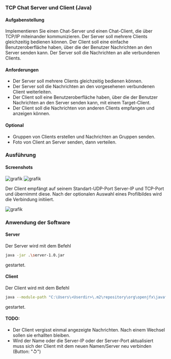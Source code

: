 ### TCP Chat Server und Client (Java)

#### Aufgabenstellung
Implementieren Sie einen Chat-Server und einen Chat-Client, die über TCP/IP miteinander kommunizieren. Der Server soll mehrere Clients gleichzeitig bedienen können. Der Client soll eine einfache Benutzeroberfläche haben, über die der Benutzer Nachrichten an den Server senden kann. Der Server soll die Nachrichten an alle verbundenen Clients.

#### Anforderungen
- Der Server soll mehrere Clients gleichzeitig bedienen können.
- Der Server soll die Nachrichten an den vorgesehenen verbundenen Client weiterleiten.
- Der Client soll eine Benutzeroberfläche haben, über die der Benutzer Nachrichten an den Server senden kann, mit einem Target-Client. 
- Der Client soll die Nachrichten von anderen Clients empfangen und anzeigen können.
#### Optional
- Gruppen von Clients erstellen und Nachrichten an Gruppen senden.
- Foto von Client an Server senden, dann verteilen.


### Ausführung
#### Screenshots
![grafik](https://github.com/user-attachments/assets/669ba0f8-5fda-4c7f-9aff-0240756f6d32)
![grafik](https://github.com/user-attachments/assets/fa2212d1-1da4-4516-8d38-f7e3b5d0fa56)

Der Client empfängt auf seinem Standart-UDP-Port Server-IP und TCP-Port und übernimmt diese. Nach der optionalen Auswahl eines Profilbildes wird die Verbindung initiiert.

![grafik](https://github.com/user-attachments/assets/4a6d5663-7816-4d42-9a53-98187882a6f3)



### Anwendung der Software

#### Server

Der Server wird mit dem Befehl  
``` bash
java -jar .\server-1.0.jar
```
gestartet.

#### Client

Der Client wird mit dem Befehl
``` bash
java --module-path "C:\Users\<Userdir>\.m2\repository\org\openjfx\javafx-controls\21.0.5\javafx-controls-21.0.5-win.jar;C:\Users\<Userdir>\.m2\repository\org\openjfx\javafx-graphics\21.0.5\javafx-graphics-21.0.5-win.jar;C:\Users\<Userdir>\.m2\repository\org\openjfx\javafx-base\21.0.5\javafx-base-21.0.5-win.jar" --add-modules javafx.controls,javafx.graphics,javafx.base -jar .\client-1.0.jar
```
gestartet.

#### TODO: 
- Der Client vergisst einmal angezeigte Nachrichten. Nach einem Wechsel sollen sie erhallten bleiben.
- Wird der Name oder die Server-IP oder der Server-Port aktualisiert muss sich der Client mit dem neuen Namen/Server neu verbinden (Button: "↺")
